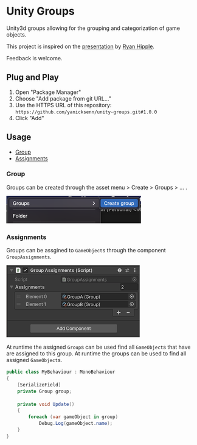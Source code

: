 # Unity Groups
Unity3d groups allowing for the grouping and categorization of game objects.

This project is inspired on the [presentation](https://youtu.be/raQ3iHhE_Kk?t=1673) by [Ryan Hipple](https://twitter.com/roboryantron).

Feedback is welcome.

## Plug and Play
1. Open "Package Manager"
2. Choose "Add package from git URL..."
3. Use the HTTPS URL of this repository:
   `https://github.com/yanicksenn/unity-groups.git#1.0.0`
4. Click "Add"

## Usage
- [Group](#user-content-group)
- [Assignments](#user-content-assignments)

### Group

Groups can be created through the asset menu > Create > Groups > ... .

![Asset menu](./Documentation/asset-menu.png)

### Assignments

Groups can be assgined to `GameObject`s through the component `GroupAssignments`.

![Context menu asset](./Documentation/group-assignments.png)

At runtime the assigned `Group`s can be used find all `GameObject`s that have are assigned to this group.
At runtime the groups can be used to find all assigned `GameObject`s.

```c#
public class MyBehaviour : MonoBehaviour
{
    [SerializeField]
    private Group group;

    private void Update()
    {
        foreach (var gameObject in group)
            Debug.Log(gameObject.name);
    }
}
```

